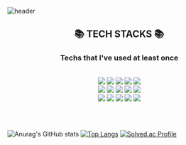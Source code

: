 ![header](https://capsule-render.vercel.app/api?type=slice&color=79f496&height=300&section=header&text=Hyunbin%20Hwang&fontSize=50&desc=Hello%20Kang&fontColor=black&descSize=20)

<div align=center><h2>📚 TECH STACKS 📚</h2></div>

<div align=center><h3>Techs that I've used at least once</h3></div>
<br>

<div align=center>
    <img src="https://img.shields.io/badge/PHP-777BB4?style=for-the-badge&logo=PHP&logoColor=white">
    <img src="https://img.shields.io/badge/Java-777B34?style=for-the-badge&logo=&logoColor=white">
    <img src="https://img.shields.io/badge/Codeigniter-EF4223?style=for-the-badge&logo=Codeigniter&logoColor=white">
    <img src="https://img.shields.io/badge/Spring-6DB33F?style=for-the-badge&logo=Spring&logoColor=white">
    <img src="https://img.shields.io/badge/JavaScript-F7DF1E?style=for-the-badge&logo=JavaScript&logoColor=black">
    <br>
    <img src="https://img.shields.io/badge/HTML5-E34F26?style=for-the-badge&logo=html5&logoColor=white">
    <img src="https://img.shields.io/badge/CSS3-1572B6?style=for-the-badge&logo=CSS3&logoColor=white">
    <img src="https://img.shields.io/badge/MySQL-4479A1?style=for-the-badge&logo=MySQL&logoColor=white">
    <img src="https://img.shields.io/badge/MariaDB-003545?style=for-the-badge&logo=MariaDB&logoColor=white">
    <img src="https://img.shields.io/badge/Oracle-F80000?style=for-the-badge&logo=Oracle&logoColor=white">
    <br>
    <img src="https://img.shields.io/badge/Jquery-0769AD?style=for-the-badge&logo=Jquery&logoColor=white">
    <img src="https://img.shields.io/badge/Linux-FCC624?style=for-the-badge&logo=Linux&logoColor=white">
    <img src="https://img.shields.io/badge/Node.js-339933?style=for-the-badge&logo=Node.js&logoColor=white">
    <img src="https://img.shields.io/badge/Python-3776AB?style=for-the-badge&logo=Python&logoColor=white">
    <img src="https://img.shields.io/badge/Swift-F05138?style=for-the-badge&logo=Swift&logoColor=white">
</div>

<br><br>

![Anurag's GitHub stats](https://github-readme-stats.vercel.app/api?username=hyunbinHwang&show_icons=true&theme=vue)
﻿[![Top Langs](https://github-readme-stats.vercel.app/api/top-langs/?username=hyunbinHwang&langs_count=10&layout=compact&theme=default)](https://github.com/hyunbinHwang/hyunbinHwang)
 [![Solved.ac Profile](http://mazassumnida.wtf/api/v2/generate_badge?boj=kj004419)](https://solved.ac/kj004419/)

<!--
**hyunbinHwang/hyunbinHwang** is a ✨ _special_ ✨ repository because its `README.md` (this file) appears on your GitHub profile.

Here are some ideas to get you started:
 
- 🔭 I’m currently working on ...
- 🌱 I’m currently learning ...
- 👯 I’m looking to collaborate on ...
- 🤔 I’m looking for help with ...
- 💬 Ask me about ...
- 📫 How to reach me: ...
- 😄 Pronouns: ...
- ⚡ Fun fact: ...
-->
